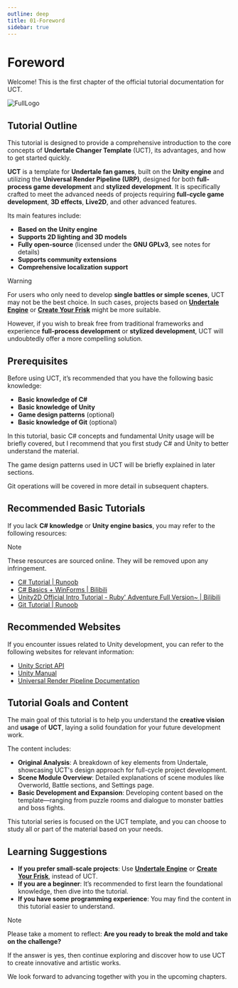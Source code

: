 ```yaml
---
outline: deep
title: 01-Foreword
sidebar: true
---
```


# Foreword
Welcome! This is the first chapter of the official tutorial documentation for UCT.

![FullLogo](/01/FullLogo.png)

## Tutorial Outline

This tutorial is designed to provide a comprehensive introduction to the core concepts of **Undertale Changer Template** (UCT), its advantages, and how to get started quickly.

**UCT** is a template for **Undertale fan games**, built on the **Unity engine** and utilizing the **Universal Render Pipeline (URP)**, designed for both **full-process game development** and **stylized development**. It is specifically crafted to meet the advanced needs of projects requiring **full-cycle game development**, **3D effects**, **Live2D**, and other advanced features.

Its main features include:

- **Based on the Unity engine**
- **Supports 2D lighting and 3D models**
- **Fully open-source** (licensed under the **GNU GPLv3**, see notes for details)
- **Supports community extensions**
- **Comprehensive localization support**

> [!WARNING]  
> For users who only need to develop **single battles or simple scenes**, UCT may not be the best choice. In such cases, projects based on [**Undertale Engine**](https://github.com/TML233/UndertaleEngine) or [**Create Your Frisk**](https://github.com/RhenaudTheLukark/CreateYourFrisk) might be more suitable.

However, if you wish to break free from traditional frameworks and experience **full-process development** or **stylized development**, UCT will undoubtedly offer a more compelling solution.

## Prerequisites

Before using UCT, it’s recommended that you have the following basic knowledge:

- **Basic knowledge of C#**
- **Basic knowledge of Unity**
- **Game design patterns** (optional)
- **Basic knowledge of Git** (optional)

In this tutorial, basic C# concepts and fundamental Unity usage will be briefly covered, but I recommend that you first study C# and Unity to better understand the material.

The game design patterns used in UCT will be briefly explained in later sections.

Git operations will be covered in more detail in subsequent chapters.

## Recommended Basic Tutorials

If you lack **C# knowledge** or **Unity engine basics**, you may refer to the following resources:

> [!NOTE]  
> These resources are sourced online. They will be removed upon any infringement.

- [C# Tutorial | Runoob](https://www.runoob.com/csharp/csharp-tutorial.html)
- [C# Basics + WinForms | Bilibili](https://b23.tv/rpI6nBe)
- [Unity2D Official Intro Tutorial - Ruby' Adventure Full Version~ | Bilibili](https://b23.tv/fjuYzLz)
- [Git Tutorial | Runoob](https://www.runoob.com/git/git-tutorial.html)

## Recommended Websites

If you encounter issues related to Unity development, you can refer to the following websites for relevant information:

- [Unity Script API](https://docs.unity.cn/cn/2021.3/ScriptReference/index.html)
- [Unity Manual](https://docs.unity.cn/cn/2021.3/Manual/index.html)
- [Universal Render Pipeline Documentation](https://docs.unity3d.com/cn/Packages/com.unity.render-pipelines.universal@12.1/manual/index.html)

## Tutorial Goals and Content

The main goal of this tutorial is to help you understand the **creative vision** and **usage** of **UCT**, laying a solid foundation for your future development work.

The content includes:

- **Original Analysis**: A breakdown of key elements from Undertale, showcasing UCT's design approach for full-cycle project development.
- **Scene Module Overview**: Detailed explanations of scene modules like Overworld, Battle sections, and Settings page.
- **Basic Development and Expansion**: Developing content based on the template—ranging from puzzle rooms and dialogue to monster battles and boss fights.

This tutorial series is focused on the UCT template, and you can choose to study all or part of the material based on your needs.

## Learning Suggestions

- **If you prefer small-scale projects**: Use [**Undertale Engine**](https://github.com/TML233/UndertaleEngine) or [**Create Your Frisk**](https://github.com/RhenaudTheLukark/CreateYourFrisk), instead of UCT.
- **If you are a beginner**: It’s recommended to first learn the foundational knowledge, then dive into the tutorial.
- **If you have some programming experience**: You may find the content in this tutorial easier to understand.

> [!NOTE]  
> Please take a moment to reflect: **Are you ready to break the mold and take on the challenge?**

If the answer is yes, then continue exploring and discover how to use UCT to create innovative and artistic works.

We look forward to advancing together with you in the upcoming chapters.